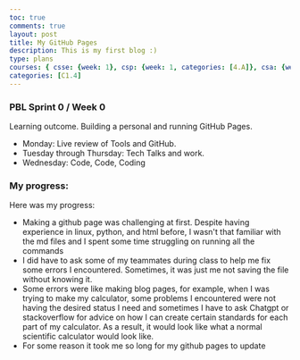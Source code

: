 ```yaml
---
toc: true
comments: true
layout: post
title: My GitHub Pages
description: This is my first blog :)
type: plans
courses: { csse: {week: 1}, csp: {week: 1, categories: [4.A]}, csa: {week: 0} }
categories: [C1.4]
---
```


### PBL Sprint 0 / Week 0
Learning outcome. Building a personal and running GitHub Pages.
- Monday: Live review of Tools and GitHub.
- Tuesday through Thursday: Tech Talks and work.
- Wednesday: Code, Code, Coding

### My progress:
Here was my progress:
- Making a github page was challenging at first. Despite having experience in linux, python, and html before, I wasn't that familiar with the md files and I spent some time struggling on running all the commands
- I did have to ask some of my teammates during class to help me fix some errors I encountered. Sometimes, it was just me not saving the file without knowing it.
- Some errors were like making blog pages, for example, when I was trying to make my calculator, some problems I encountered were not having the desired status I need and sometimes I have to ask Chatgpt or stackoverflow for advice on how I can create certain standards for each part of my calculator. As a result, it would look like what a normal scientific calculator would look like.
- For some reason it took me so long for my github pages to update